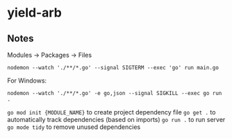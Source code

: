 # yield-arb

## Notes

Modules -> Packages -> Files

`nodemon --watch './**/*.go' --signal SIGTERM --exec 'go' run main.go`

For Windows:

`nodemon --watch './**/*.go' -e go,json --signal SIGKILL --exec go run .`

`go mod init {MODULE_NAME}` to create project dependency file
`go get .` to automatically track dependencies (based on imports)
`go run .` to run server
`go mode tidy` to remove unused dependencies